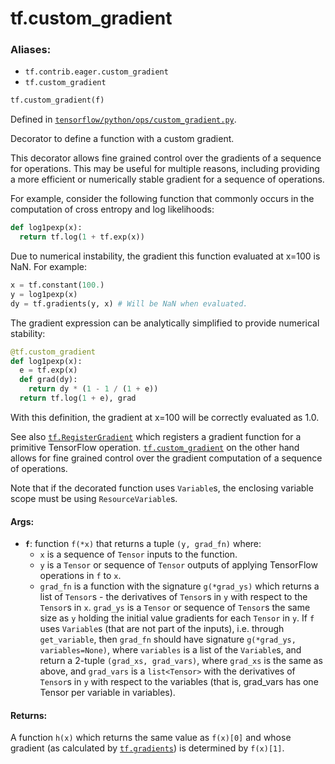 <div itemscope itemtype="http://developers.google.com/ReferenceObject">
<meta itemprop="name" content="tf.custom_gradient" />
<meta itemprop="path" content="Stable" />
</div>

# tf.custom_gradient

### Aliases:

* `tf.contrib.eager.custom_gradient`
* `tf.custom_gradient`

``` python
tf.custom_gradient(f)
```



Defined in [`tensorflow/python/ops/custom_gradient.py`](/code/stable/tensorflow/python/ops/custom_gradient.py).

Decorator to define a function with a custom gradient.

This decorator allows fine grained control over the gradients of a sequence
for operations.  This may be useful for multiple reasons, including providing
a more efficient or numerically stable gradient for a sequence of operations.

For example, consider the following function that commonly occurs in the
computation of cross entropy and log likelihoods:

```python
def log1pexp(x):
  return tf.log(1 + tf.exp(x))
```

Due to numerical instability, the gradient this function evaluated at x=100 is
NaN.  For example:

```python
x = tf.constant(100.)
y = log1pexp(x)
dy = tf.gradients(y, x) # Will be NaN when evaluated.
```

The gradient expression can be analytically simplified to provide numerical
stability:

```python
@tf.custom_gradient
def log1pexp(x):
  e = tf.exp(x)
  def grad(dy):
    return dy * (1 - 1 / (1 + e))
  return tf.log(1 + e), grad
```

With this definition, the gradient at x=100 will be correctly evaluated as
1.0.

See also <a href="../tf/RegisterGradient.md"><code>tf.RegisterGradient</code></a> which registers a gradient function for a
primitive TensorFlow operation. <a href="../tf/custom_gradient.md"><code>tf.custom_gradient</code></a> on the other hand allows
for fine grained control over the gradient computation of a sequence of
operations.

Note that if the decorated function uses `Variable`s, the enclosing variable
scope must be using `ResourceVariable`s.

#### Args:

* <b>`f`</b>: function `f(*x)` that returns a tuple `(y, grad_fn)` where:
     - `x` is a sequence of `Tensor` inputs to the function.
     - `y` is a `Tensor` or sequence of `Tensor` outputs of applying
       TensorFlow operations in `f` to `x`.
     - `grad_fn` is a function with the signature `g(*grad_ys)` which returns
       a list of `Tensor`s - the derivatives of `Tensor`s in `y` with respect
       to the `Tensor`s in `x`.  `grad_ys` is a `Tensor` or sequence of
       `Tensor`s the same size as `y` holding the initial value gradients for
       each `Tensor` in `y`. If `f` uses `Variable`s (that are not part of the
       inputs), i.e. through `get_variable`, then `grad_fn` should have
       signature `g(*grad_ys, variables=None)`, where `variables` is a list of
       the `Variable`s, and return a 2-tuple `(grad_xs, grad_vars)`, where
       `grad_xs` is the same as above, and `grad_vars` is a `list<Tensor>`
       with the derivatives of `Tensor`s in `y` with respect to the variables
       (that is, grad_vars has one Tensor per variable in variables).


#### Returns:

A function `h(x)` which returns the same value as `f(x)[0]` and whose
gradient (as calculated by <a href="../tf/gradients.md"><code>tf.gradients</code></a>) is determined by `f(x)[1]`.